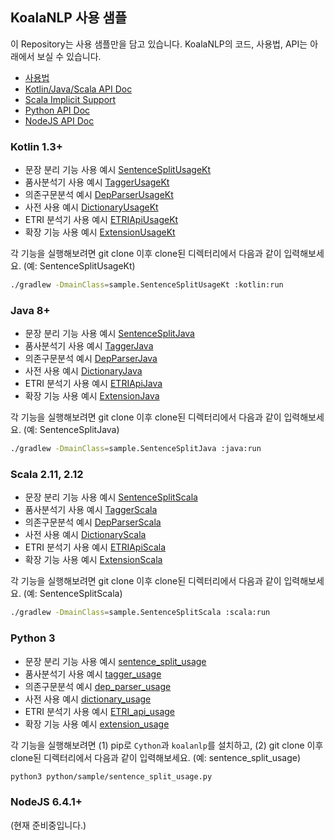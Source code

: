 ## KoalaNLP 사용 샘플

이 Repository는 사용 샘플만을 담고 있습니다.
KoalaNLP의 코드, 사용법, API는 아래에서 보실 수 있습니다.

* [사용법](https://koalanlp.github.io/koalanlp/usage/)
* [Kotlin/Java/Scala API Doc](https://koalanlp.github.io/koalanlp/api/koalanlp/index.html)
* [Scala Implicit Support](https://koalanlp.github.io/scala-support/)
* [Python API Doc](https://koalanlp.github.io/python-support/)
* [NodeJS API Doc](https://koalanlp.github.io/nodejs-support/)

### Kotlin 1.3+

* 문장 분리 기능 사용 예시 [SentenceSplitUsageKt](https://github.com/koalanlp/sample/blob/master/kotlin/src/main/kotlin/sample/SentenceSplitUsage.kt)
* 품사분석기 사용 예시 [TaggerUsageKt](https://github.com/koalanlp/sample/blob/master/kotlin/src/main/kotlin/sample/TaggerUsage.kt)
* 의존구문분석 예시 [DepParserUsageKt](https://github.com/koalanlp/sample/blob/master/kotlin/src/main/kotlin/sample/DepParserUsage.kt)
* 사전 사용 예시 [DictionaryUsageKt](https://github.com/koalanlp/sample/blob/master/kotlin/src/main/kotlin/sample/DictionaryUsage.kt)
* ETRI 분석기 사용 예시 [ETRIApiUsageKt](https://github.com/koalanlp/sample/blob/master/kotlin/src/main/kotlin/sample/ETRIApiUsage.kt)
* 확장 기능 사용 예시 [ExtensionUsageKt](https://github.com/koalanlp/sample/blob/master/kotlin/src/main/kotlin/sample/ExtensionUsage.kt)

각 기능을 실행해보려면 git clone 이후 clone된 디렉터리에서 다음과 같이 입력해보세요. (예: SentenceSplitUsageKt)

```bash
./gradlew -DmainClass=sample.SentenceSplitUsageKt :kotlin:run
```

### Java 8+

* 문장 분리 기능 사용 예시 [SentenceSplitJava](https://github.com/koalanlp/sample/blob/master/java/src/main/java/sample/SentenceSplitJava.java)
* 품사분석기 사용 예시 [TaggerJava](https://github.com/koalanlp/sample/blob/master/java/src/main/java/sample/TaggerJava.java)
* 의존구문분석 예시 [DepParserJava](https://github.com/koalanlp/sample/blob/master/java/src/main/java/sample/DepParserJava.java)
* 사전 사용 예시 [DictionaryJava](https://github.com/koalanlp/sample/blob/master/java/src/main/java/sample/DictionaryJava.java)
* ETRI 분석기 사용 예시 [ETRIApiJava](https://github.com/koalanlp/sample/blob/master/java/src/main/java/sample/ETRIApiJava.java)
* 확장 기능 사용 예시 [ExtensionJava](https://github.com/koalanlp/sample/blob/master/java/src/main/java/sample/ExtensionJava.java)

각 기능을 실행해보려면 git clone 이후 clone된 디렉터리에서 다음과 같이 입력해보세요. (예: SentenceSplitJava)

```bash
./gradlew -DmainClass=sample.SentenceSplitJava :java:run
```

### Scala 2.11, 2.12

* 문장 분리 기능 사용 예시 [SentenceSplitScala](https://github.com/koalanlp/sample/blob/master/scala/src/main/scala/sample/SentenceSplitScala.scala)
* 품사분석기 사용 예시 [TaggerScala](https://github.com/koalanlp/sample/blob/master/scala/src/main/scala/sample/TaggerScala.scala)
* 의존구문분석 예시 [DepParserScala](https://github.com/koalanlp/sample/blob/master/scala/src/main/scala/sample/DepParserScala.scala)
* 사전 사용 예시 [DictionaryScala](https://github.com/koalanlp/sample/blob/master/scala/src/main/scala/sample/DictionaryScala.scala)
* ETRI 분석기 사용 예시 [ETRIApiScala](https://github.com/koalanlp/sample/blob/master/scala/src/main/scala/sample/ETRIApiScala.scala)
* 확장 기능 사용 예시 [ExtensionScala](https://github.com/koalanlp/sample/blob/master/scala/src/main/scala/sample/ExtensionScala.scala)

각 기능을 실행해보려면 git clone 이후 clone된 디렉터리에서 다음과 같이 입력해보세요. (예: SentenceSplitScala)

```bash
./gradlew -DmainClass=sample.SentenceSplitScala :scala:run
```

### Python 3

* 문장 분리 기능 사용 예시 [sentence_split_usage](https://github.com/koalanlp/sample/blob/master/python/sample/sentence_split_usage.py)
* 품사분석기 사용 예시 [tagger_usage](https://github.com/koalanlp/sample/blob/master/python/sample/tagger_usage.py)
* 의존구문분석 예시 [dep_parser_usage](https://github.com/koalanlp/sample/blob/master/python/sample/dep_parser_usage.py)
* 사전 사용 예시 [dictionary_usage](https://github.com/koalanlp/sample/blob/master/python/sample/dictionary_usage.py)
* ETRI 분석기 사용 예시 [ETRI_api_usage](https://github.com/koalanlp/sample/blob/master/python/sample/ETRI_api_usage.py)
* 확장 기능 사용 예시 [extension_usage](https://github.com/koalanlp/sample/blob/master/python/sample/extension_usage.py)

각 기능을 실행해보려면 (1) pip로 `Cython`과 `koalanlp`를 설치하고, (2) git clone 이후 clone된 디렉터리에서 다음과 같이 입력해보세요. (예: sentence_split_usage)

```bash
python3 python/sample/sentence_split_usage.py
```

### NodeJS 6.4.1+

(현재 준비중입니다.)
